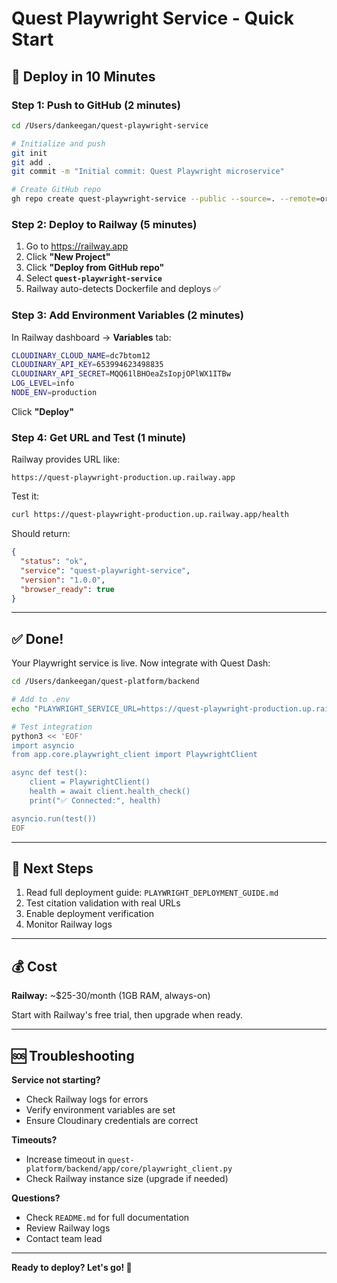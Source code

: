 # Quest Playwright Service - Quick Start

## 🚀 Deploy in 10 Minutes

### Step 1: Push to GitHub (2 minutes)

```bash
cd /Users/dankeegan/quest-playwright-service

# Initialize and push
git init
git add .
git commit -m "Initial commit: Quest Playwright microservice"

# Create GitHub repo
gh repo create quest-playwright-service --public --source=. --remote=origin --push
```

### Step 2: Deploy to Railway (5 minutes)

1. Go to https://railway.app
2. Click **"New Project"**
3. Click **"Deploy from GitHub repo"**
4. Select **`quest-playwright-service`**
5. Railway auto-detects Dockerfile and deploys ✅

### Step 3: Add Environment Variables (2 minutes)

In Railway dashboard → **Variables** tab:

```bash
CLOUDINARY_CLOUD_NAME=dc7btom12
CLOUDINARY_API_KEY=653994623498835
CLOUDINARY_API_SECRET=MQQ61lBHOeaZsIopjOPlWX1ITBw
LOG_LEVEL=info
NODE_ENV=production
```

Click **"Deploy"**

### Step 4: Get URL and Test (1 minute)

Railway provides URL like:
```
https://quest-playwright-production.up.railway.app
```

Test it:
```bash
curl https://quest-playwright-production.up.railway.app/health
```

Should return:
```json
{
  "status": "ok",
  "service": "quest-playwright-service",
  "version": "1.0.0",
  "browser_ready": true
}
```

---

## ✅ Done!

Your Playwright service is live. Now integrate with Quest Dash:

```bash
cd /Users/dankeegan/quest-platform/backend

# Add to .env
echo "PLAYWRIGHT_SERVICE_URL=https://quest-playwright-production.up.railway.app" >> .env

# Test integration
python3 << 'EOF'
import asyncio
from app.core.playwright_client import PlaywrightClient

async def test():
    client = PlaywrightClient()
    health = await client.health_check()
    print("✅ Connected:", health)

asyncio.run(test())
EOF
```

---

## 📝 Next Steps

1. Read full deployment guide: `PLAYWRIGHT_DEPLOYMENT_GUIDE.md`
2. Test citation validation with real URLs
3. Enable deployment verification
4. Monitor Railway logs

---

## 💰 Cost

**Railway:** ~$25-30/month (1GB RAM, always-on)

Start with Railway's free trial, then upgrade when ready.

---

## 🆘 Troubleshooting

**Service not starting?**
- Check Railway logs for errors
- Verify environment variables are set
- Ensure Cloudinary credentials are correct

**Timeouts?**
- Increase timeout in `quest-platform/backend/app/core/playwright_client.py`
- Check Railway instance size (upgrade if needed)

**Questions?**
- Check `README.md` for full documentation
- Review Railway logs
- Contact team lead

---

**Ready to deploy? Let's go! 🚀**
